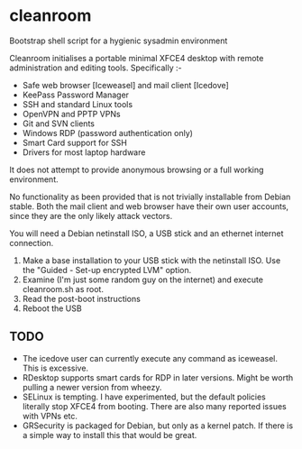 cleanroom
=========

Bootstrap shell script for a hygienic sysadmin environment

Cleanroom initialises a portable minimal XFCE4 desktop with remote administration and editing tools. Specifically :-

* Safe web browser [Iceweasel] and mail client [Icedove]
* KeePass Password Manager
* SSH and standard Linux tools
* OpenVPN and PPTP VPNs
* Git and SVN clients
* Windows RDP (password authentication only)
* Smart Card support for SSH
* Drivers for most laptop hardware

It does not attempt to provide anonymous browsing or a full working environment.

No functionality as been provided that is not trivially installable from Debian stable. Both the mail client and web browser have their own user accounts, since they are the only likely attack vectors.

You will need a Debian netinstall ISO, a USB stick and an ethernet internet
connection.

1. Make a base installation to your USB stick with the netinstall ISO. Use the "Guided - Set-up encrypted LVM" option.
2. Examine (I'm just some random guy on the internet) and execute cleanroom.sh as root.
3. Read the post-boot instructions
4. Reboot the USB

TODO
----
* The icedove user can currently execute any command as iceweasel. This is excessive.
* RDesktop supports smart cards for RDP in later versions. Might be worth pulling a newer version from wheezy.
* SELinux is tempting. I have experimented, but the default policies literally stop XFCE4 from booting. There are also many reported issues with VPNs etc.
* GRSecurity is packaged for Debian, but only as a kernel patch. If there is a simple way to install this that would be great.
